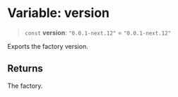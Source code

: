 # Variable: version

> `const` **version**: `"0.0.1-next.12"` = `"0.0.1-next.12"`

Exports the factory version.

## Returns

The factory.
